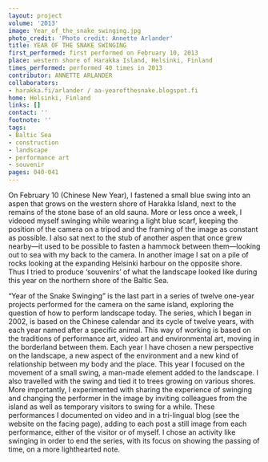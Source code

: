 ```yaml
---
layout: project
volume: '2013'
image: Year_of_the_snake_swinging.jpg
photo_credit: 'Photo credit: Annette Arlander'
title: YEAR OF THE SNAKE SWINGING
first_performed: first performed on February 10, 2013
place: western shore of Harakka Island, Helsinki, Finland
times_performed: performed 40 times in 2013
contributor: ANNETTE ARLANDER
collaborators:
- harakka.fi/arlander / aa-yearofthesnake.blogspot.fi
home: Helsinki, Finland
links: []
contact: ''
footnote: ''
tags:
- Baltic Sea
- construction
- landscape
- performance art
- souvenir
pages: 040-041
---
```


On February 10 (Chinese New Year), I fastened a small blue swing into an aspen that grows on the western shore of Harakka Island, next to the remains of the stone base of an old sauna. More or less once a week, I videoed myself swinging while wearing a light blue scarf, keeping the position of the camera on a tripod and the framing of the image as constant as possible. I also sat next to the stub of another aspen that once grew nearby—it used to be possible to fasten a hammock between them—looking out to sea with my back to the camera. In another image I sat on a pile of rocks looking at the expanding Helsinki harbour on the opposite shore. Thus I tried to produce ‘souvenirs’ of what the landscape looked like during this year on the northern shore of the Baltic Sea.

“Year of the Snake Swinging” is the last part in a series of twelve one-year projects performed for the camera on the same island, exploring the question of how to perform landscape today. The series, which I began in 2002, is based on the Chinese calendar and its cycle of twelve years, with each year named after a specific animal. This way of working is based on the traditions of performance art, video art and environmental art, moving in the borderland between them. Each year I have chosen a new perspective on the landscape, a new aspect of the environment and a new kind of relationship between my body and the place. This year I focused on the movement of a small swing, a man-made element added to the landscape. I also travelled with the swing and tied it to trees growing on various shores. More importantly, I experimented with sharing the experience of swinging and changing the performer in the image by inviting colleagues from the island as well as temporary visitors to swing for a while. These performances I documented on video and in a tri-lingual blog (see the website on the facing page), adding to each post a still image from each performance, either of the visitor or of myself. I chose an activity like swinging in order to end the series, with its focus on showing the passing of time, on a more lighthearted note.
